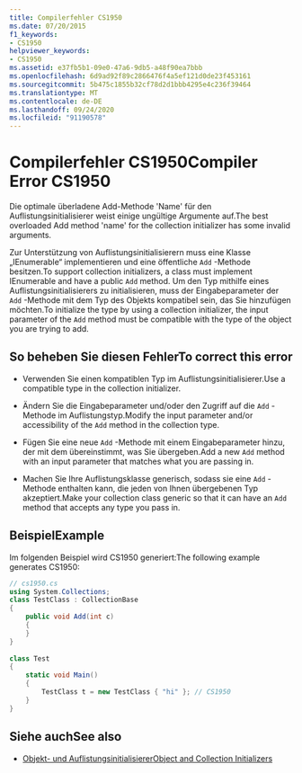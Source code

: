 ```yaml
---
title: Compilerfehler CS1950
ms.date: 07/20/2015
f1_keywords:
- CS1950
helpviewer_keywords:
- CS1950
ms.assetid: e37fb5b1-09e0-47a6-9db5-a48f90ea7bbb
ms.openlocfilehash: 6d9ad92f89c2866476f4a5ef121d0de23f453161
ms.sourcegitcommit: 5b475c1855b32cf78d2d1bbb4295e4c236f39464
ms.translationtype: MT
ms.contentlocale: de-DE
ms.lasthandoff: 09/24/2020
ms.locfileid: "91190578"
---
```

# <a name="compiler-error-cs1950"></a><span data-ttu-id="93b4f-102">Compilerfehler CS1950</span><span class="sxs-lookup"><span data-stu-id="93b4f-102">Compiler Error CS1950</span></span>

<span data-ttu-id="93b4f-103">Die optimale überladene Add-Methode 'Name' für den Auflistungsinitialisierer weist einige ungültige Argumente auf.</span><span class="sxs-lookup"><span data-stu-id="93b4f-103">The best overloaded Add method 'name' for the collection initializer has some invalid arguments.</span></span>  
  
 <span data-ttu-id="93b4f-104">Zur Unterstützung von Auflistungsinitialisierern muss eine Klasse „IEnumerable“ implementieren und eine öffentliche `Add` -Methode besitzen.</span><span class="sxs-lookup"><span data-stu-id="93b4f-104">To support collection initializers, a class must implement IEnumerable and have a public `Add` method.</span></span> <span data-ttu-id="93b4f-105">Um den Typ mithilfe eines Auflistungsinitialisierers zu initialisieren, muss der Eingabeparameter der `Add` -Methode mit dem Typ des Objekts kompatibel sein, das Sie hinzufügen möchten.</span><span class="sxs-lookup"><span data-stu-id="93b4f-105">To initialize the type by using a collection initializer, the input parameter of the `Add` method must be compatible with the type of the object you are trying to add.</span></span>  
  
## <a name="to-correct-this-error"></a><span data-ttu-id="93b4f-106">So beheben Sie diesen Fehler</span><span class="sxs-lookup"><span data-stu-id="93b4f-106">To correct this error</span></span>  
  
- <span data-ttu-id="93b4f-107">Verwenden Sie einen kompatiblen Typ im Auflistungsinitialisierer.</span><span class="sxs-lookup"><span data-stu-id="93b4f-107">Use a compatible type in the collection initializer.</span></span>  
  
- <span data-ttu-id="93b4f-108">Ändern Sie die Eingabeparameter und/oder den Zugriff auf die `Add` -Methode im Auflistungstyp.</span><span class="sxs-lookup"><span data-stu-id="93b4f-108">Modify the input parameter and/or accessibility of the `Add` method in the collection type.</span></span>  
  
- <span data-ttu-id="93b4f-109">Fügen Sie eine neue `Add` -Methode mit einem Eingabeparameter hinzu, der mit dem übereinstimmt, was Sie übergeben.</span><span class="sxs-lookup"><span data-stu-id="93b4f-109">Add a new `Add` method with an input parameter that matches what you are passing in.</span></span>  
  
- <span data-ttu-id="93b4f-110">Machen Sie Ihre Auflistungsklasse generisch, sodass sie eine `Add` -Methode enthalten kann, die jeden von Ihnen übergebenen Typ akzeptiert.</span><span class="sxs-lookup"><span data-stu-id="93b4f-110">Make your collection class generic so that it can have an `Add` method that accepts any type you pass in.</span></span>  
  
## <a name="example"></a><span data-ttu-id="93b4f-111">Beispiel</span><span class="sxs-lookup"><span data-stu-id="93b4f-111">Example</span></span>  

 <span data-ttu-id="93b4f-112">Im folgenden Beispiel wird CS1950 generiert:</span><span class="sxs-lookup"><span data-stu-id="93b4f-112">The following example generates CS1950:</span></span>  
  
```csharp  
// cs1950.cs  
using System.Collections;  
class TestClass : CollectionBase  
{  
    public void Add(int c)  
    {  
    }  
}  
  
class Test  
{  
    static void Main()  
    {  
        TestClass t = new TestClass { "hi" }; // CS1950  
    }  
}  
```  
  
## <a name="see-also"></a><span data-ttu-id="93b4f-113">Siehe auch</span><span class="sxs-lookup"><span data-stu-id="93b4f-113">See also</span></span>

- [<span data-ttu-id="93b4f-114">Objekt- und Auflistungsinitialisierer</span><span class="sxs-lookup"><span data-stu-id="93b4f-114">Object and Collection Initializers</span></span>](../programming-guide/classes-and-structs/object-and-collection-initializers.md)
